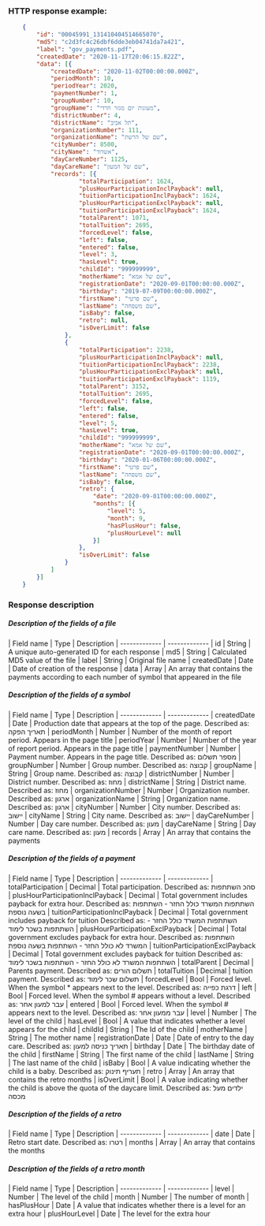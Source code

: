 ### HTTP response example:

```json
    {
		"id": "00045991_131410404514665070",
		"md5": "c2d3fc4c26dbf6dde3eb04741da7a421",
		"label": "gov_payments.pdf",
		"createdDate": "2020-11-17T20:06:15.822Z",
		"data": [{
			"createdDate": "2020-11-02T00:00:00.000Z",
			"periodMonth": 10,
			"periodYear": 2020,
			"paymentNumber": 1,
			"groupNumber": 10,
			"groupName": "מעונות יום מגזר חרדי",
			"districtNumber": 4,
			"districtName": "תל אביב",
			"organizationNumber": 111,
			"organizationName": "שם של הרשת",
			"cityNumber": 8500,
			"cityName": "אשדוד",
			"dayCareNumber": 1125,
			"dayCareName": "שם של המעון",
			"records": [{
					"totalParticipation": 1624,
					"plusHourParticipationInclPayback": null,
					"tuitionParticipationInclPayback": 1624,
					"plusHourParticipationExclPayback": null,
					"tuitionParticipationExclPayback": 1624,
					"totalParent": 1071,
					"totalTuition": 2695,
					"forcedLevel": false,
					"left": false,
					"entered": false,
					"level": 3,
					"hasLevel": true,
					"childId": "999999999",
					"motherName": "שם של אמא",
					"registrationDate": "2020-09-01T00:00:00.000Z",
					"birthday": "2019-07-09T00:00:00.000Z",
					"firstName": "שם פרטי",
					"lastName": "שם משפחה",
					"isBaby": false,
					"retro": null,
					"isOverLimit": false
				},
				{
					"totalParticipation": 2238,
					"plusHourParticipationInclPayback": null,
					"tuitionParticipationInclPayback": 2238,
					"plusHourParticipationExclPayback": null,
					"tuitionParticipationExclPayback": 1119,
					"totalParent": 3152,
					"totalTuition": 2695,
					"forcedLevel": false,
					"left": false,
					"entered": false,
					"level": 5,
					"hasLevel": true,
					"childId": "999999999",
					"motherName": "שם של אמא",
					"registrationDate": "2020-09-01T00:00:00.000Z",
					"birthday": "2020-01-06T00:00:00.000Z",
					"firstName": "שם פרטי",
					"lastName": "שם משפחה",
					"isBaby": false,
					"retro": {
						"date": "2020-09-01T00:00:00.000Z",
						"months": [{
							"level": 5,
							"month": 9,
							"hasPlusHour": false,
							"plusHourLevel": null
						}]
					},
					"isOverLimit": false
				}
			]
		}]
	}
```

### Response description

##### Description of the fields of a file

| Field name | Type  | Description
| ------------- | -------------
| id | String  | A unique auto-generated ID for each response
| md5 | String  | Calculated MD5 value of the file
| label | String  | Original file name
| createdDate | Date  | Date of creation of the response
| data | Array  | An array that contains the payments according to each number of symbol that appeared in the file

##### Description of the fields of a symbol

| Field name | Type  | Description
| ------------- | -------------
| createdDate | Date  | Production date that appears at the top of the page. Described as: תאריך הפקה
| periodMonth | Number  | Number of the month of report period. Appears in the page title
| periodYear | Number  | Number of the year of report period. Appears in the page title
| paymentNumber | Number  | Payment number. Appears in the page title. Described as: מספר תשלום
| groupNumber | Number  | Group number. Described as: קבוצה
| groupName | String  | Group name. Described as: קבוצה
| districtNumber | Number  |  District number. Described as: מחוז
| districtName | String  |  District name. Described as: מחוז
| organizationNumber | Number  | Organization number. Described as: ארגון
| organizationName | String  | Organization name. Described as: ארגון
| cityNumber | Number  | City number. Described as: יישוב
| cityName | String  | City name. Described as: יישוב
| dayCareNumber | Number  | Day care number. Described as: מעון
| dayCareName | String  | Day care name. Described as: מעון
| records | Array  | An array that contains the payments

##### Description of the fields of a payment

| Field name | Type  | Description
| ------------- | -------------
| totalParticipation | Decimal  | Total participation. Described as: סהכ השתתפות
| plusHourParticipationInclPayback | Decimal  | Total government includes payback for  extra hour. Described as: השתתפות המשרד כולל החזר - השתתפות בשעה נוספת
| tuitionParticipationInclPayback | Decimal  | Total government includes payback for  tuition Described as: השתתפות המשרד כולל החזר - השתתפות בשכר לימוד
| plusHourParticipationExclPayback | Decimal  | Total government excludes payback for  extra hour. Described as: השתתפות המשרד לא כולל החזר - השתתפות בשעה נוספת
| tuitionParticipationExclPayback | Decimal  | Total government excludes payback for  tuition Described as: השתתפות המשרד לא כולל החזר - השתתפות בשכר לימוד
| totalParent | Decimal  | Parents payment. Described as: תשלום הורים
| totalTuition | Decimal  | tuition payment. Described as: תשלום שכר לימוד
| forcedLevel | Bool  | Forced level. When the symbol * appears next to the level. Described as: דרגת כפייה
| left | Bool  | Forced level. When the symbol # appears without a level. Described as: עבר למעון אחר
| entered | Bool  | Forced level. When the symbol # appears next to the level. Described as: עבר ממעון אחר
| level | Number  | The level of the child
| hasLevel | Bool  | A value that indicates whether a level appears for the child
| childId | String  | The Id of the child
| motherName | String  | The mother name
| registrationDate | Date  | Date of entry to the day care. Described as: תאריך כניסה למעון
| birthday | Date  | The birthday date of the child
| firstName | String  | The first name of the child
| lastName | String  | The last name of the child
| isBaby | Bool  | A value indicating whether the child is a baby. Described as: תעריף תינוק
| retro | Array  | An array that contains the retro months
| isOverLimit | Bool  | A value indicating whether the child is above the quota of the daycare limit. Described as: ילדים מעל מכסה

##### Description of the fields of a retro

| Field name | Type  | Description
| ------------- | -------------
| date | Date  | Retro start date. Described as: רטרו
| months | Array  | An array that contains the months

##### Description of the fields of a retro month

| Field name | Type  | Description
| ------------- | -------------
| level | Number  | The level of the child
| month | Number  | The number of month
| hasPlusHour | Date  | A value that indicates whether there is a level for an extra hour
| plusHourLevel | Date  | The level for the extra hour
